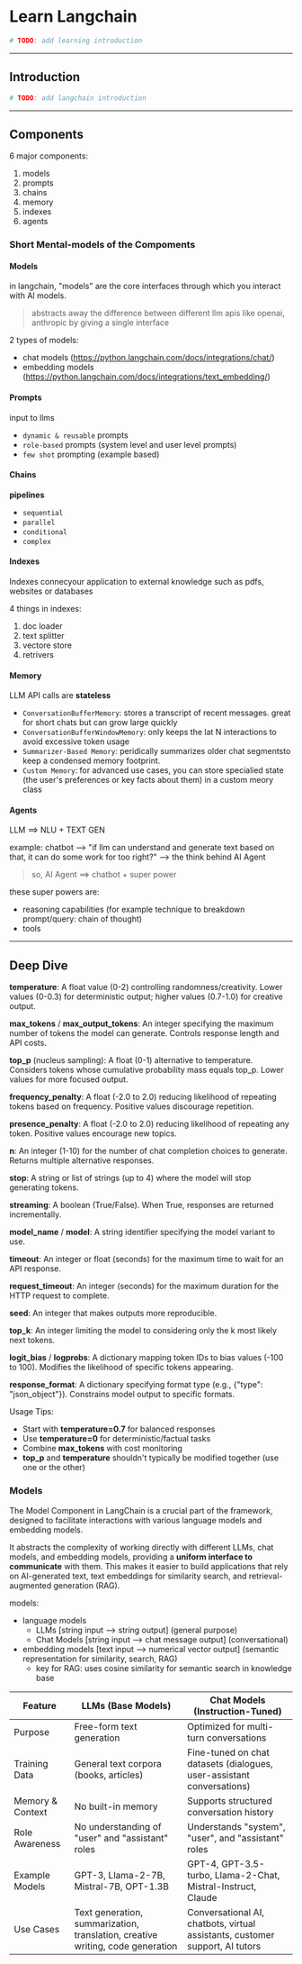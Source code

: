 # Learn Langchain

```python
# TODO: add learning introduction
```

---

## Introduction

```python
# TODO: add langchain introduction
```

---

## Components

6 major components:

1. models
2. prompts
3. chains
4. memory
5. indexes
6. agents

### Short Mental-models of the Compoments

#### Models

in langchain, "models" are the core interfaces through which you interact with AI models.

> abstracts away the difference between different llm apis like openai, anthropic by giving a single interface

2 types of models:

- chat models (https://python.langchain.com/docs/integrations/chat/)
- embedding models (https://python.langchain.com/docs/integrations/text_embedding/)

#### Prompts

input to llms

- `dynamic & reusable` prompts
- `role-based` prompts (system level and user level prompts)
- `few shot` prompting (example based)

#### Chains

**pipelines**

- `sequential`
- `parallel`
- `conditional`
- `complex`

#### Indexes

Indexes connecyour application to external knowledge such as pdfs, websites or databases

4 things in indexes:

1. doc loader
2. text splitter
3. vectore store
4. retrivers

#### Memory

LLM API calls are **stateless**

- `ConversationBufferMemory`: stores a transcript of recent messages. great for short chats but can grow large quickly
- `ConversationBufferWindowMemory`: only keeps the lat N interactions to avoid excessive token usage
- `Summarizer-Based Memory`: peridically summarizes older chat segmentsto keep a condensed memory footprint.
- `Custom Memory`: for advanced use cases, you can store specialied state (the user's preferences or key facts about them) in a custom meory class

#### Agents

LLM ==> NLU + TEXT GEN

example: chatbot --> "if llm can understand and generate text based on that, it can do some work for too right?" --> the think behind AI Agent

> so, AI Agent ==> chatbot + super power

these super powers are:

- reasoning capabilities (for example technique to breakdown prompt/query: chain of thought)
- tools

---

## Deep Dive

**temperature**: A float value (0-2) controlling randomness/creativity. Lower values (0-0.3) for deterministic output; higher values (0.7-1.0) for creative output.

**max_tokens** / **max_output_tokens**: An integer specifying the maximum number of tokens the model can generate. Controls response length and API costs.

**top_p** (nucleus sampling): A float (0-1) alternative to temperature. Considers tokens whose cumulative probability mass equals top_p. Lower values for more focused output.

**frequency_penalty**: A float (-2.0 to 2.0) reducing likelihood of repeating tokens based on frequency. Positive values discourage repetition.

**presence_penalty**: A float (-2.0 to 2.0) reducing likelihood of repeating any token. Positive values encourage new topics.

**n**: An integer (1-10) for the number of chat completion choices to generate. Returns multiple alternative responses.

**stop**: A string or list of strings (up to 4) where the model will stop generating tokens.

**streaming**: A boolean (True/False). When True, responses are returned incrementally.

**model_name** / **model**: A string identifier specifying the model variant to use.

**timeout**: An integer or float (seconds) for the maximum time to wait for an API response.

**request_timeout**: An integer (seconds) for the maximum duration for the HTTP request to complete.

**seed**: An integer that makes outputs more reproducible.

**top_k**: An integer limiting the model to considering only the k most likely next tokens.

**logit_bias** / **logprobs**: A dictionary mapping token IDs to bias values (-100 to 100). Modifies the likelihood of specific tokens appearing.

**response_format**: A dictionary specifying format type (e.g., {"type": "json_object"}). Constrains model output to specific formats.

Usage Tips:

- Start with **temperature=0.7** for balanced responses
- Use **temperature=0** for deterministic/factual tasks
- Combine **max_tokens** with cost monitoring
- **top_p** and **temperature** shouldn't typically be modified together (use one or the other)

### Models

The Model Component in LangChain is a crucial part of the framework, designed to facilitate
interactions with various language models and embedding models.

It abstracts the complexity of working directly with different LLMs, chat models, and
embedding models, providing a **uniform interface to communicate** with them. This makes it
easier to build applications that rely on AI-generated text, text embeddings for similarity
search, and retrieval-augmented generation (RAG).

models:

- language models
  - LLMs [string input --> string output] (general purpose)
  - Chat Models [string input --> chat message output] (conversational)
- embedding models [text input --> numerical vector output] (semantic representation for similarity, search, RAG)
  - key for RAG: uses cosine similarity for semantic search in knowledge base

| Feature          | LLMs (Base Models)                                                             | Chat Models (Instruction-Tuned)                                              |
| ---------------- | ------------------------------------------------------------------------------ | ---------------------------------------------------------------------------- |
| Purpose          | Free-form text generation                                                      | Optimized for multi-turn conversations                                       |
| Training Data    | General text corpora (books, articles)                                         | Fine-tuned on chat datasets (dialogues, user-assistant conversations)        |
| Memory & Context | No built-in memory                                                             | Supports structured conversation history                                     |
| Role Awareness   | No understanding of "user" and "assistant" roles                               | Understands "system", "user", and "assistant" roles                          |
| Example Models   | GPT-3, Llama-2-7B, Mistral-7B, OPT-1.3B                                        | GPT-4, GPT-3.5-turbo, Llama-2-Chat, Mistral-Instruct, Claude                 |
| Use Cases        | Text generation, summarization, translation, creative writing, code generation | Conversational AI, chatbots, virtual assistants, customer support, AI tutors |
